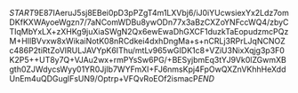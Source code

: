 $START$9E87IAeruJ5sj8EBei0pD3pPZgT4m1LXVbj6/iJ0iYUcwsiexYx2Ldz7omDKfKXWAyoeWgzn7/7aNComWDBu8ywODn77x3aBzCXZoYNFccWQ4/zbyCTIqMbYxLX+zXHKg9juXiaSWgN2Qx6ewEwaDhGXCF1duzkTaEopudzmcPQzM+HIlBVvxw8xWikaiNotK08nRCdkei4dxhDngMa+s+nCRLj3RPrLJqNCNOZc486P2tiRtZoVIRULJAVYpK6IThu/mtLv965wGIDK1c8+VZiU3NixXqjg3p3F0K2P5++UT8y7Q+VJAu2wx+rmPYsSw6PG/+BESyjbmEq3tYJ9Vk0lZGwmXBgth0ZJWdycsWyy01YR0JjIb7WYFmXI+FJ6nmsKpj4FpOwQXZnVKhhHeXddUnEm4uQDGuglFsUN9/Optrp+VFQvRoEOf2ismacP$END$